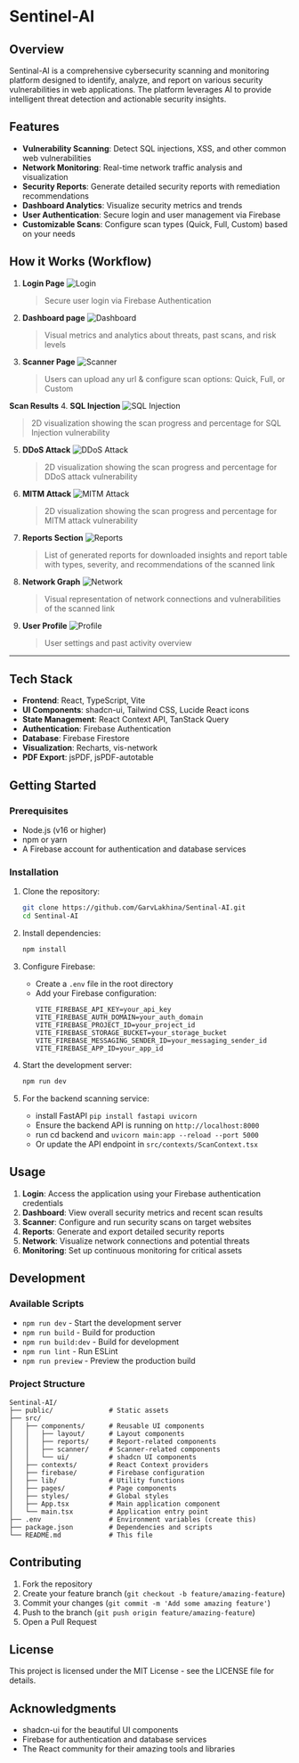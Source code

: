 # Sentinel-AI

## Overview

Sentinal-AI is a comprehensive cybersecurity scanning and monitoring platform designed to identify, analyze, and report on various security vulnerabilities in web applications. The platform leverages AI to provide intelligent threat detection and actionable security insights.

## Features

- **Vulnerability Scanning**: Detect SQL injections, XSS, and other common web vulnerabilities
- **Network Monitoring**: Real-time network traffic analysis and visualization
- **Security Reports**: Generate detailed security reports with remediation recommendations
- **Dashboard Analytics**: Visualize security metrics and trends
- **User Authentication**: Secure login and user management via Firebase
- **Customizable Scans**: Configure scan types (Quick, Full, Custom) based on your needs

## How it Works (Workflow)

1. **Login Page**
   ![Login](https://github.com/user-attachments/assets/697a67b8-2c51-4595-bbd9-c7eab404dc24)
   > Secure user login via Firebase Authentication

2. **Dashboard page**
   ![Dashboard](https://github.com/user-attachments/assets/489fc543-0bd1-4edb-8454-f468bbd4cb14)
   > Visual metrics and analytics about threats, past scans, and risk levels

3. **Scanner Page**
   ![Scanner](https://github.com/user-attachments/assets/3e8fee69-f4f0-4125-a124-2161e4124639)
   > Users can upload any url & configure scan options: Quick, Full, or Custom

 **Scan Results**
 4. **SQL Injection**
   ![SQL Injection](https://github.com/user-attachments/assets/b3f8d92f-bb89-403c-ad04-c261e8321f34)
   > 2D visualization showing the scan progress and percentage for SQL Injection vulnerability

5. **DDoS Attack**
   ![DDoS Attack](https://github.com/user-attachments/assets/10010a17-8ba1-408e-9c17-4459d053898a)
   > 2D visualization showing the scan progress and percentage for DDoS attack vulnerability

6. **MITM Attack**
   ![MITM Attack](https://github.com/user-attachments/assets/bb074b81-7f11-4676-8a61-4aaa58531eec)
   > 2D visualization showing the scan progress and percentage for MITM attack vulnerability

7. **Reports Section**
   ![Reports](https://github.com/user-attachments/assets/99ce498c-aae1-40ce-b85d-c06903c84af1)
   > List of generated reports for downloaded insights and report table with types, severity, and recommendations of the scanned link

8. **Network Graph**
   ![Network](https://github.com/user-attachments/assets/7524c948-eebb-4f40-aa64-746ed56bbcee)
   > Visual representation of network connections and vulnerabilities of the scanned link

9. **User Profile**
   ![Profile](https://github.com/user-attachments/assets/c6c4bc36-c45a-4317-bbb8-13d15422268d)
   > User settings and past activity overview

---

## Tech Stack

- **Frontend**: React, TypeScript, Vite
- **UI Components**: shadcn-ui, Tailwind CSS, Lucide React icons
- **State Management**: React Context API, TanStack Query
- **Authentication**: Firebase Authentication
- **Database**: Firebase Firestore
- **Visualization**: Recharts, vis-network
- **PDF Export**: jsPDF, jsPDF-autotable


## Getting Started

### Prerequisites

- Node.js (v16 or higher)
- npm or yarn
- A Firebase account for authentication and database services

### Installation

1. Clone the repository:
   ```sh
   git clone https://github.com/GarvLakhina/Sentinal-AI.git
   cd Sentinal-AI
   ```

2. Install dependencies:
   ```sh
   npm install
   ```

3. Configure Firebase:
   - Create a `.env` file in the root directory
   - Add your Firebase configuration:
     ```
     VITE_FIREBASE_API_KEY=your_api_key
     VITE_FIREBASE_AUTH_DOMAIN=your_auth_domain
     VITE_FIREBASE_PROJECT_ID=your_project_id
     VITE_FIREBASE_STORAGE_BUCKET=your_storage_bucket
     VITE_FIREBASE_MESSAGING_SENDER_ID=your_messaging_sender_id
     VITE_FIREBASE_APP_ID=your_app_id
     ```

4. Start the development server:
   ```sh
   npm run dev
   ```

5. For the backend scanning service:
   - install FastAPI `pip install fastapi uvicorn`
   - Ensure the backend API is running on `http://localhost:8000`
   - run cd backend and `uvicorn main:app --reload --port 5000`
   - Or update the API endpoint in `src/contexts/ScanContext.tsx`

## Usage

1. **Login**: Access the application using your Firebase authentication credentials
2. **Dashboard**: View overall security metrics and recent scan results
3. **Scanner**: Configure and run security scans on target websites
4. **Reports**: Generate and export detailed security reports
5. **Network**: Visualize network connections and potential threats
6. **Monitoring**: Set up continuous monitoring for critical assets

## Development

### Available Scripts

- `npm run dev` - Start the development server
- `npm run build` - Build for production
- `npm run build:dev` - Build for development
- `npm run lint` - Run ESLint
- `npm run preview` - Preview the production build

### Project Structure

```
Sentinal-AI/
├── public/              # Static assets
├── src/
│   ├── components/      # Reusable UI components
│   │   ├── layout/      # Layout components
│   │   ├── reports/     # Report-related components
│   │   ├── scanner/     # Scanner-related components
│   │   └── ui/          # shadcn UI components
│   ├── contexts/        # React Context providers
│   ├── firebase/        # Firebase configuration
│   ├── lib/             # Utility functions
│   ├── pages/           # Page components
│   ├── styles/          # Global styles
│   ├── App.tsx          # Main application component
│   └── main.tsx         # Application entry point
├── .env                 # Environment variables (create this)
├── package.json         # Dependencies and scripts
└── README.md            # This file
```

## Contributing

1. Fork the repository
2. Create your feature branch (`git checkout -b feature/amazing-feature`)
3. Commit your changes (`git commit -m 'Add some amazing feature'`)
4. Push to the branch (`git push origin feature/amazing-feature`)
5. Open a Pull Request

## License

This project is licensed under the MIT License - see the LICENSE file for details.

## Acknowledgments

- shadcn-ui for the beautiful UI components
- Firebase for authentication and database services
- The React community for their amazing tools and libraries
